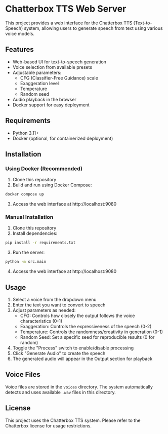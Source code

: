 # Chatterbox TTS Web Server

This project provides a web interface for the Chatterbox TTS (Text-to-Speech) system, allowing users to generate speech from text using various voice models.

## Features

- Web-based UI for text-to-speech generation
- Voice selection from available presets
- Adjustable parameters:
  - CFG (Classifier-Free Guidance) scale
  - Exaggeration level
  - Temperature
  - Random seed
- Audio playback in the browser
- Docker support for easy deployment

## Requirements

- Python 3.11+
- Docker (optional, for containerized deployment)

## Installation

### Using Docker (Recommended)

1. Clone this repository
2. Build and run using Docker Compose:

```bash
docker compose up
```

3. Access the web interface at http://localhost:9080

### Manual Installation

1. Clone this repository
2. Install dependencies:

```bash
pip install -r requirements.txt
```

3. Run the server:

```bash
python -m src.main
```

4. Access the web interface at http://localhost:9080

## Usage

1. Select a voice from the dropdown menu
2. Enter the text you want to convert to speech
3. Adjust parameters as needed:
   - CFG: Controls how closely the output follows the voice characteristics (0-1)
   - Exaggeration: Controls the expressiveness of the speech (0-2)
   - Temperature: Controls the randomness/creativity in generation (0-1)
   - Random Seed: Set a specific seed for reproducible results (0 for random)
4. Toggle the "Process" switch to enable/disable processing
5. Click "Generate Audio" to create the speech
6. The generated audio will appear in the Output section for playback

## Voice Files

Voice files are stored in the `voices` directory. The system automatically detects and uses available `.wav` files in this directory.

## License

This project uses the Chatterbox TTS system. Please refer to the Chatterbox license for usage restrictions.